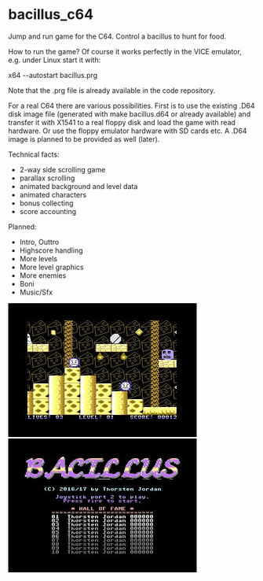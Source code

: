 # bacillus_c64
Jump and run game for the C64.
Control a bacillus to hunt for food.

How to run the game?
Of course it works perfectly in the VICE emulator, e.g. under Linux start it
with:

x64 --autostart bacillus.prg

Note that the .prg file is already available in the code repository.

For a real C64 there are various possibilities. First is to use the existing
.D64 disk image file (generated with  make bacillus.d64  or already
available) and transfer it with X1541 to a real floppy disk and load
the game with read hardware. Or use the floppy emulator hardware with SD
cards etc. A .D64 image is planned to be provided as well (later).

Technical facts:
* 2-way side scrolling game
* parallax scrolling
* animated background and level data
* animated characters
* bonus collecting
* score accounting

Planned:
* Intro, Outtro
* Highscore handling
* More levels
* More level graphics
* More enemies
* Boni
* Music/Sfx

![ScreenShot](screenshots/level1.jpg)
![ScreenShot](screenshots/mainmenu.jpg)
